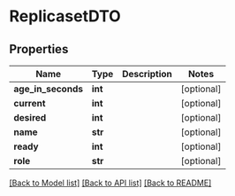 # ReplicasetDTO

## Properties
Name | Type | Description | Notes
------------ | ------------- | ------------- | -------------
**age_in_seconds** | **int** |  | [optional] 
**current** | **int** |  | [optional] 
**desired** | **int** |  | [optional] 
**name** | **str** |  | [optional] 
**ready** | **int** |  | [optional] 
**role** | **str** |  | [optional] 

[[Back to Model list]](../README.md#documentation-for-models) [[Back to API list]](../README.md#documentation-for-api-endpoints) [[Back to README]](../README.md)


